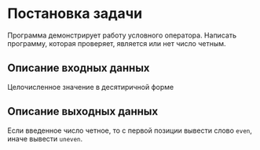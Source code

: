 # Постановка задачи
Программа демонстрирует работу условного оператора. Написать программу, которая проверяет, является или нет число четным.

## Описание входных данных
Целочисленное значение в десятиричной форме

## Описание выходных данных
Если введенное число четное, то с первой позиции вывести слово `even`, иначе вывести `uneven`.
